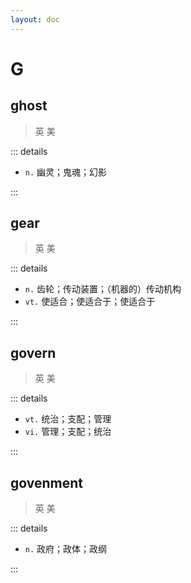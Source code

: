 ```yaml
---
layout: doc
---
```


# G

## ghost
> 英 <Phonetic word="ghost" lang="en-GB" phonetic="/gəust/"/>
> 美 <Phonetic word="ghost" lang="en-US" phonetic="/ɡoʊst/"/>

::: details

- `n.` 幽灵；鬼魂；幻影

:::

## gear
> 英 <Phonetic word="gear" lang="en-GB" phonetic="/ɡɪə(r)/"/>
> 美 <Phonetic word="gear" lang="en-US" phonetic="/ɡɪr/"/>

::: details

- `n.` 齿轮；传动装置；（机器的）传动机构
- `vt.` 使适合；使适合于；使适合于

:::


## govern
> 英 <Phonetic word="govern" lang="en-GB" phonetic="/ˈɡʌvən/"/>
> 美 <Phonetic word="govern" lang="en-US" phonetic="/ˈɡʌvərn/"/>

::: details

- `vt.` 统治；支配；管理
- `vi.` 管理；支配；统治

:::

## govenment
> 英 <Phonetic word="government" lang="en-GB" phonetic="/ˈgʌvənmənt/"/>
> 美 <Phonetic word="government" lang="en-US" phonetic="/ˈɡʌvərnənt/"/>

::: details

- `n.` 政府；政体；政纲

:::